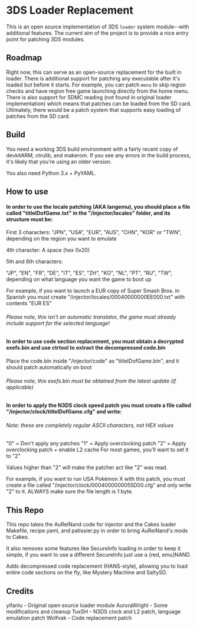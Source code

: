 3DS Loader Replacement
======================

This is an open source implementation of 3DS `loader` system module--with 
additional features. The current aim of the project is to provide a nice 
entry point for patching 3DS modules.


## Roadmap
Right now, this can serve as an open-source replacement for the built in loader. 
There is additional support for patching any executable after it's loaded but 
before it starts. For example, you can patch `menu` to skip region checks and 
have region free game launching directly from the home menu. There is also 
support for SDMC reading (not found in original loader implementation) which 
means that patches can be loaded from the SD card. Ultimately, there would be 
a patch system that supports easy loading of patches from the SD card.


## Build
You need a working 3DS build environment with a fairly recent copy of devkitARM, 
ctrulib, and makerom. If you see any errors in the build process, it's likely 
that you're using an older version.

You also need Python 3.x + PyYAML.


## How to use

#### In order to use the locale patching (AKA langemu), you should place a file called "titleIDofGame.txt" in the "/injector/locales" folder, and its structure must be:

First 3 characters:
"JPN", "USA", "EUR", "AUS", "CHN", "KOR" or "TWN", depending on the region you want to emulate

4th character: A space (hex 0x20)

5th and 6th characters:

"JP", "EN", "FR", "DE", "IT", "ES", "ZH", "KO", "NL", "PT", "RU", "TW", depending on what language you want the game to boot up

For example, if you want to launch a EUR copy of Super Smash Bros. in Spanish you must create "/injector/locales/00040000000EE000.txt" with contents "EUR ES"

###### Please note, this isn't an automatic translator, the game must already include support for the selected language!

#### In order to use code section replacement, you must obtain a decrypted exefs.bin and use ctrtool to extract the decompressed code.bin

Place the code.bin inside "/injector/code" as "titleIDofGame.bin", and it should patch automatically on boot

###### Please note, this exefs.bin must be obtained from the latest update (if applicable)

#### In order to apply the N3DS clock speed patch you must create a file called "/injector/clock/titleIDofGame.cfg" and write:
###### Note: these are completely regular ASCII characters, not HEX values

"0" = Don't apply any patches
"1" = Apply overclocking patch
"2" = Apply overclocking patch + enable L2 cache
For most games, you'll want to set it to "2"

Values higher than "2" will make the patcher act like "2" was read.

For example, if you want to run USA Pokémon X with this patch, you must create a file called "/injector/clock/0004000000055D00.cfg" and only write "2" to it.
ALWAYS make sure the file length is 1 byte.

## This Repo
This repo takes the AuReiNand code for injector and the Cakes loader Makefile, recipe.yaml, and patissier.py in order to bring
AuReiNand's mods to Cakes.

It also removes some features like SecureInfo loading in order to keep it simple, if you want to use a different SecureInfo just use a {red, emu}NAND.

Adds decompressed code replacement (HANS-style), allowing you to load entire code sections on the fly, like Mystery Machine and SaltySD.


## Credits

yifanlu - Original open source loader module
AuroraWright - Some modifications and cleanup
TuxSH - N3DS clock and L2 patch, language emulation patch
Wolfvak - Code replacement patch
